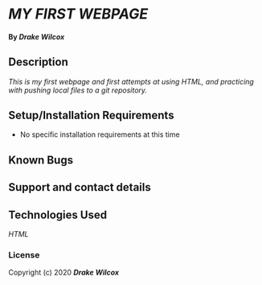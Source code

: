 # _MY FIRST WEBPAGE_

#### By _**Drake Wilcox**_

## Description

_This is my first webpage and first attempts at using HTML, and practicing with pushing local files to a git repository._

## Setup/Installation Requirements

* No specific installation requirements at this time

## Known Bugs

## Support and contact details

## Technologies Used

_HTML_

### License 

Copyright (c) 2020 **_Drake Wilcox_**





